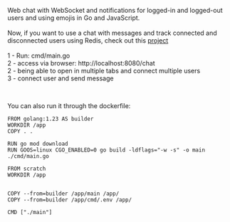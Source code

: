 Web chat with WebSocket and notifications for logged-in and logged-out users and using emojis in Go and JavaScript. 
<br /><br/>
Now, if you want to use a chat with messages and track connected and disconnected users using Redis, check out this <a href="https://github.com/rafaelsouzaribeiro/web-chat-websocket-in-golang">project</a>
<br /><br/>
1 - Run: cmd/main.go<br />
2 - access via browser: http://localhost:8080/chat<br />
2 - being able to open in multiple tabs and connect multiple users<br />
3 - connect user and send message

<br/>

You can also run it through the dockerfile:<br />

 ```
FROM golang:1.23 AS builder
WORKDIR /app
COPY . .

RUN go mod download
RUN GOOS=linux CGO_ENABLED=0 go build -ldflags="-w -s" -o main ./cmd/main.go

FROM scratch
WORKDIR /app


COPY --from=builder /app/main /app/
COPY --from=builder /app/cmd/.env /app/

CMD ["./main"]
 ```